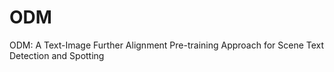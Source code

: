 # ODM
ODM: A Text-Image Further Alignment Pre-training Approach for Scene Text Detection and Spotting
